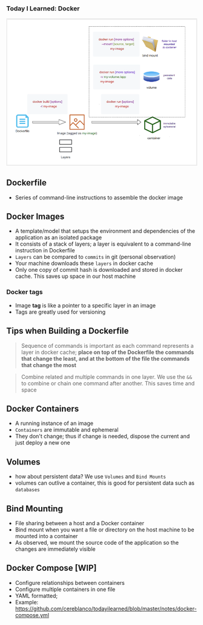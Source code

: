 ### Today I Learned: Docker

![docker-mind-map.png](docker-mind-map.png)
## Dockerfile
- Series of command-line instructions to assemble the docker image

## Docker Images
- A template/model that setups the environment and dependencies of the application as an isolated package
- It consists of a stack of layers; a layer is equivalent to a command-line instruction in Dockerfile
- `Layers` can be compared to `commits` in git (personal observation)
- Your machine downloads these `layers` in docker cache
- Only one copy of commit hash is downloaded and stored in docker cache. This saves up space in our host machine

### Docker tags

- Image **tag** is like a pointer to a specific layer in an image
- Tags are greatly used for versioning

## Tips when Building a Dockerfile

> Sequence of commands is important as each command represents a layer in docker cache; **place on top of the Dockerfile the commands that change the least, and at the bottom of the file the commands that change the most**

> Combine related and multiple commands in one layer. We use the `&&` to combine or chain one command after another. This saves time and space

## Docker Containers
- A running instance of an image
- `Containers` are immutable and ephemeral
- They don't change; thus if change is needed, dispose the current and just deploy a new one

## Volumes
- how about persistent data? We use `Volumes` and `Bind Mounts`
- volumes can outlive a container, this is good for persistent data such as `databases`

## Bind Mounting
- File sharing between a host and a Docker container
- Bind mount when you want a file or directory on the host machine to be mounted into a container
- As observed, we mount the source code of the application so the changes are immediately visible

## Docker Compose [WIP]
- Configure relationships between containers
- Configure multiple containers in one file
- YAML formatted;
- Example: https://github.com/cereblanco/todayilearned/blob/master/notes/docker-compose.yml
